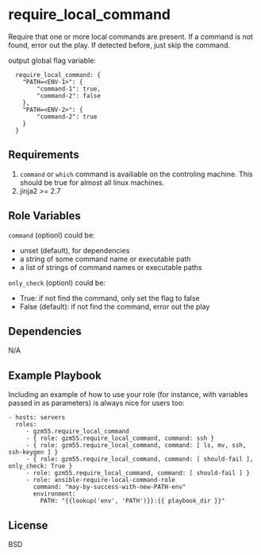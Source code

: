 require_local_command
=========

Require that one or more local commands are present.
If a command is not found, error out the play.
If detected before, just skip the command.

output global flag variable:

```
  require_local_command: {
    "PATH=<ENV-1>": {
        "command-1": true,
        "command-2": false
    },
    "PATH=<ENV-2>": {
        "command-2": true
    }
  }
```

Requirements
------------

1. `command` or `which` command is availiable on the controling machine.
This should be true for almost all linux machines.
2. jinja2 >= 2.7

Role Variables
--------------

`command` (optionl) could be:
- unset (default), for dependencies
- a string of some command name or executable path
- a list of strings of command names or executable paths

`only_check` (optionl) could be:
- True: if not find the command, only set the flag to false
- False (default): if not find the command, error out the play

Dependencies
------------

N/A

Example Playbook
----------------

Including an example of how to use your role (for instance, with variables passed in as parameters) is always nice for users too:

    - hosts: servers
      roles:
         - gzm55.require_local_command
         - { role: gzm55.require_local_command, command: ssh }
         - { role: gzm55.require_local_command, command: [ ls, mv, ssh, ssh-keygen ] }
         - { role: gzm55.require_local_command, command: [ should-fail ], only_check: True }
         - role: gzm55.require_local_command, command: [ should-fail ] }
         - role: ansible-require-local-command-role
           command: "may-by-success-with-new-PATH-env"
           environment:
             PATH: "{{lookup('env', 'PATH')}}:{{ playbook_dir }}"

License
-------

BSD
